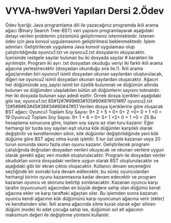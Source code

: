 # VYVA-hw9Veri Yapıları Dersi 2.Ödev
Ödev İçeriği:
Java programlama dili ile yazacağınız programda ikili arama ağacı (Binary Search Tree-BST) veri
yapısını programlayarak aşağıdaki detayı verilen problemin çözümünü geliştirmeniz
istenmektedir.
İstenen ödev için java konsol uygulamasının geliştirilmesi beklenmektedir.
İşlem adımları:
Geliştirilecek uygulama Java konsol uygulaması olup çalıştırıldığında oyuncu1.txt ve
oyuncu2.txt dosyalarını okuyacaktır. İçerisinde rastgele sayılar bulunan bu iki dosyada sayılar #
karakteri ile ayrılmıştır. Program iki ayrı .txt dosyadan okuduğu veriyi iki farklı ikili arama
ağacına yerleştirecektir (dosyadan okunduğu sıra ile.!).
İkili arama ağaçlarından biri oyuncu1 isimli dosyadan okunan sayılardan oluşturulacak, diğeri ise
oyuncu2 isimli dosyadan okunan sayılardan oluşacaktır.
Ağacın her düğümünde soy_sayisi isimli bir özellik bulunmalı ve düğümün altında bulunan ve
düğümden ulaşılabilen bütün alt düğümlerin sayısını tutmalıdır. Her iki dosyada bulunan
sayı adedi eşittir. Örnek dosya içerikleri aşağıdaki gibi ise;
oyuncu1.txt
85#12#7#99#83#105#90#87#101#97
oyuncu2.txt
12#5#8#63#45#38#34#60#47#51
Verilen dosya içeriklerine göre oluşacak BST ağacı;
Oyuncu1 Toplam Soy Sayısı: 9+ 2 + 5 + 0+ 0+ 2 +0+ 0 + 1 +0 = 19
Oyuncu2 Toplam Soy Sayısı: 9+ 1 + 6 + 0+ 5+ 1 +2+ 0 + 1 +0 = 25
Bu hesaplama sonucuna göre, toplam soy sayısı az olan turu kazanır. Eğer herhangi bir turda
soy sayıları eşit olursa kök düğümler karşılıklı olarak değiştirilir ve kendilerinden silinir, kök
düğümler değiştirildiğinde yeni kök düğüme göre BST ağaç olma kuralı işletilir. 5 tur üst üste
kazanan veya 20 turun sonunda skoru fazla olan oyunu kazanır.
Geliştirilecek program çalıştığında doğrudan dosyadan verileri okuyacak ve okunan verilere
uygun olarak gerekli ağaç veri modeli oluşturulacaktır.
Program ile dosyadan veriler okuduktan sonra dosyadaki verilere uygun olarak BST
oluşturulacaktır ve aşağıdaki gibi bir ekran çıktısı oluşacaktır. Kullanıcı devam seçeneğini
seçtiğinde bir sonraki tura devam edilecektir, bu süreç oyunculardan herhangi birinin oyunu
kazanmasına kadar devam edecektir ve program kazanan oyuncu ve skorunu belirtip
sonlanacaktır.
Kazanan oyuncu karşı tarafın (oyuncunun) ağacından en büyük değere sahip olan düğümü
kendi ağacına ekler ve karşı taraftaki ağaçtan siler. Bu işlemden sonra kazanan oyuncu kendi
ağacının kök düğümünü karşı oyuncunun ağacına verir (ekler) ve kendisinden siler.
İkili arama ağacında silme kuralı olarak eğer silinen düğüm (node) iki adet çocuğa sahip ise,
düğümün sol alt ağacının maksimum değeri ile değiştirme yöntemi kullanılır.
